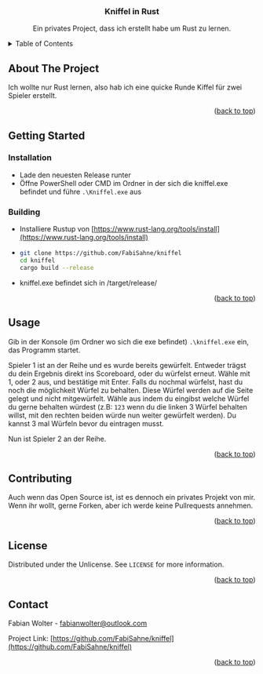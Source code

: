 <!-- PROJECT SHIELDS -->
<!--
*** I'm using markdown "reference style" links for readability.
*** Reference links are enclosed in brackets [ ] instead of parentheses ( ).
*** See the bottom of this document for the declaration of the reference variables
*** for contributors-url, forks-url, etc. This is an optional, concise syntax you may use.
*** https://www.markdownguide.org/basic-syntax/#reference-style-links
-->

<!-- PROJECT LOGO -->
<br />
<div align="center">

<h3 align="center">Kniffel in Rust</h3>

  <p align="center">
    Ein privates Project, dass ich erstellt habe um Rust zu lernen.
    <br />
  </p>
</div>



<!-- TABLE OF CONTENTS -->
<details>
  <summary>Table of Contents</summary>
  <ol>
    <li><a href="#about-the-project">About The Project</a></li>
    <li>
      <a href="#getting-started">Getting Started</a>
      <ul>
        <li><a href="#installation">Installation</a></li>
        <li><a href="#building">Building</a></li>
      </ul>
    </li>
    <li><a href="#usage">Usage</a></li>
    <li><a href="#contributing">Contributing</a></li>
    <li><a href="#license">License</a></li>
    <li><a href="#contact">Contact</a></li>
  </ol>
</details>



<!-- ABOUT THE PROJECT -->
## About The Project

Ich wollte nur Rust lernen, also hab ich eine quicke Runde Kiffel für zwei Spieler erstellt.

<p align="right">(<a href="#readme-top">back to top</a>)</p>




<!-- GETTING STARTED -->
## Getting Started


### Installation

* Lade den neuesten Release runter
* Öffne PowerShell oder CMD im Ordner in der sich die kniffel.exe befindet und führe `.\Kniffel.exe` aus

### Building

* Installiere Rustup von [https://www.rust-lang.org/tools/install](https://www.rust-lang.org/tools/install)
*  ```sh
   git clone https://github.com/FabiSahne/kniffel
   cd kniffel
   cargo build --release
   ```
* kniffel.exe befindet sich in /target/release/

<p align="right">(<a href="#readme-top">back to top</a>)</p>



<!-- USAGE EXAMPLES -->
## Usage

Gib in der Konsole (im Ordner wo sich die exe befindet) `.\kniffel.exe` ein, das Programm startet.

Spieler 1 ist an der Reihe und es wurde bereits gewürfelt.
Entweder trägst du dein Ergebnis direkt ins Scoreboard, oder du würfelst erneut.
Wähle mit 1, oder 2 aus, und bestätige mit Enter. Falls du nochmal würfelst, hast du noch die möglichkeit Würfel zu behalten.
Diese Würfel werden auf die Seite gelegt und nicht mitgewürfelt.
Wähle aus indem du eingibst welche Würfel du gerne behalten würdest
(z.B: `123` wenn du die linken 3 Würfel behalten willst, mit den rechten beiden würde nun weiter gewürfelt werden).
Du kannst 3 mal Würfeln bevor du eintragen musst.

Nun ist Spieler 2 an der Reihe.

<p align="right">(<a href="#readme-top">back to top</a>)</p>




<!-- CONTRIBUTING -->
## Contributing

Auch wenn das Open Source ist, ist es dennoch ein privates Projekt von mir.
Wenn ihr wollt, gerne Forken, aber ich werde keine Pullrequests annehmen.

<p align="right">(<a href="#readme-top">back to top</a>)</p>



<!-- LICENSE -->
## License

Distributed under the Unlicense. See `LICENSE` for more information.

<p align="right">(<a href="#readme-top">back to top</a>)</p>



<!-- CONTACT -->
## Contact

Fabian Wolter - fabianwolter@outlook.com

Project Link: [https://github.com/FabiSahne/kniffel](https://github.com/FabiSahne/kniffel)

<p align="right">(<a href="#readme-top">back to top</a>)</p>
